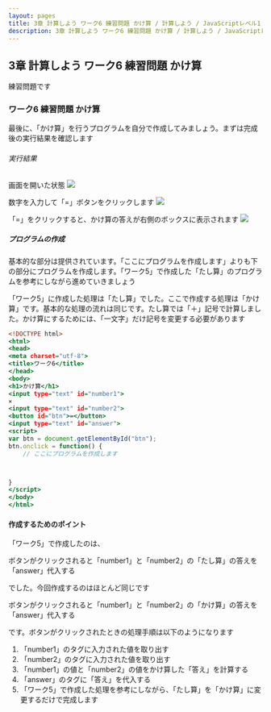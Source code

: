 ```yaml
---
layout: pages
title: 3章 計算しよう ワーク6 練習問題 かけ算 / 計算しよう / JavaScriptレベル1
description: 3章 計算しよう ワーク6 練習問題 かけ算 / 計算しよう / JavaScriptレベル1
---
```


## 3章 計算しよう ワーク6 練習問題 かけ算

<div class="em2-outline">
練習問題です
</div>

### ワーク6 練習問題 かけ算
最後に、「かけ算」を行うプログラムを自分で作成してみましょう。まずは完成後の実行結果を確認します

###### 実行結果
画面を開いた状態
![](https://lh7-us.googleusercontent.com/inA_DpBQNIk1qkNcDWVcwo6L__5KZXQL9ou9e2O4DyI6SWnaEVfGl0PAt27JN-fJwrZN5eQ_j8MNaialyCFtgEnOTYeeCU5tCmD-3p3c6F9woTaDFyjof34MtW3D4KRGEF6SwSHGV3xkF-4)

数字を入力して「=」ボタンをクリックします
![](https://lh7-us.googleusercontent.com/Kg_FiXXbq7bjnFnge51ZrOeMwpUtiQX8vSY_af69sfKu2H0jW-tfBAs8cpDAgsqO4L7V-iZeREsQlfigFoLAiSkpTLGOg28-C02rCEyE31oAEVmQAmhe9KximzVbRjAHqgI4600sFCEs0xQ)

「=」をクリックすると、かけ算の答えが右側のボックスに表示されます
![](https://lh7-us.googleusercontent.com/HbhXUhQ_JuoXyDT3K9inHZjR7E0XL28iHcPy-g7Ui2r31NeVMHaAyiCWq077H1TiP99MtCo_y6MgMFXW2U5EnaBYxeEJHbTSspzKPCp0ICIoVH7XUh4OEJhSoVZq08VJ2k-n_jQwvsSb00c)

##### プログラムの作成
基本的な部分は提供されています。「ここにプログラムを作成します」よりも下の部分にプログラムを作成します。「ワーク5」で作成した「たし算」のプログラムを参考にしながら進めていきましょう

<div class="em1">
「ワーク5」に作成した処理は「たし算」でした。ここで作成する処理は「かけ算」です。基本的な処理の流れは同じです。たし算では「＋」記号で計算しました。かけ算にするためには、「一文字」だけ記号を変更する必要があります
</div>

```javascript:/js-level1/chapter03/work06.html
<!DOCTYPE html>
<html>
<head>
<meta charset="utf-8">
<title>ワーク6</title>
</head>
<body>
<h1>かけ算</h1>
<input type="text" id="number1">
×
<input type="text" id="number2">
<button id="btn">=</button>
<input type="text" id="answer">
<script>
var btn = document.getElementById("btn");
btn.onclick = function() {
    // ここにプログラムを作成します



}
</script>
</body>
</html>
```

#### 作成するためのポイント

「ワーク5」で作成したのは、

<div class="em1">
ボタンがクリックされると「number1」と「number2」の「たし算」の答えを「answer」代入する
</div>

でした。今回作成するのはほとんど同じです

<div class="em1">
ボタンがクリックされると「number1」と「number2」の「かけ算」の答えを「answer」代入する
</div>

です。ボタンがクリックされたときの処理手順は以下のようになります

1. 「number1」のタグに入力された値を取り出す
2. 「number2」のタグに入力された値を取り出す
3. 「number1」の値と「number2」の値をかけ算した「答え」を計算する
4. 「answer」のタグに「答え」を代入する
5. 「ワーク5」で作成した処理を参考にしながら、「たし算」を「かけ算」に変更するだけで完成します



